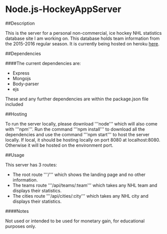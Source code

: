 # Node.js-HockeyAppServer

##Description

This is the server for a personal non-commercial, ice hockey NHL statistics database site I am working on. This database holds team information from the 2015-2016 regular season. It is currently being hosted on heroku <a href="http://brandonkarldb.herokuapp.com/" target="_blank">here</a>.

##Dependencies

####The current dependencies are:
<ul>
  <li>Express</li>
  <li>Mongojs</li>
  <li>Body-parser</li>
  <li>ejs</li>
</ul> 

These and any further dependencies are within the package.json file included

##Hosting

To run the server locally, please download '''node''' which will also come with '''npm'''. Run the command '''npm install''' to download all the dependencies and use the command '''npm start''' to host the server locally. If local, it should be hosting locally on port 8080 at localhost:8080. Otherwise it will be hosted on the environment port. 

##Usage

This server has 3 routes:

<ul>
  <li>The root route '''/''' which shows the landing page and no other information.</li>
  <li>The teams route '''/api/teams/:team''' which takes any NHL team and displays their statistics.</li>
  <li>The cities route '''/api/cities/:city''' which takes any NHL city and displays their statistics.</li>
</ul> 

####Notes

Not used or intended to be used for monetary gain, for educational purposes only.
